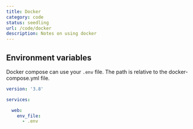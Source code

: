 ```yaml
---
title: Docker
category: code
status: seedling
url: /code/docker
description: Notes on using docker
---
```


## Environment variables

Docker compose can use your `.env` file. The path is relative to the docker-compose.yml file.

```yml
version: '3.8'

services:

  web:
    env_file:
      - .env
```